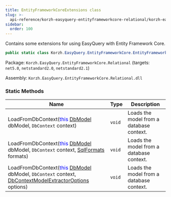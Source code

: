 ```yaml
---
title: EntityFrameworkCoreExtensions class
slug: >-
  api-reference/korzh-easyquery-entityframeworkcore-relational/korzh-easyquery-entityframeworkcore-namespace/entityframeworkcoreextensions-class
sidebar:
  order: 100
---
```


Contains some extensions for using EasyQuery with Entity Framework Core.
```csharp
public static class Korzh.EasyQuery.EntityFrameworkCore.EntityFrameworkCoreExtensions

```
Package: `Korzh.EasyQuery.EntityFrameworkCore.Relational` (targets: `net5.0`, `netstandard2.0`, `netstandard2.1`)

Assembly: `Korzh.EasyQuery.EntityFrameworkCore.Relational.dll`

### Static Methods

| Name | Type | Description | 
| --- | --- | --- | 
| LoadFromDbContext(<span style='color: blue'>this</span> [DbModel](///////////////easyquery/docs/api-reference/korzh-easyquery-db/korzh-easyquery-db-namespace/dbmodel-class) dbModel, `DbContext` context) | `void` | Loads the model from a database context. | 
| LoadFromDbContext(<span style='color: blue'>this</span> [DbModel](///////////////easyquery/docs/api-reference/korzh-easyquery-db/korzh-easyquery-db-namespace/dbmodel-class) dbModel, `DbContext` context, [SqlFormats](///////////////easyquery/docs/api-reference/korzh-easyquery-db/korzh-easyquery-db-namespace/sqlformats-class) formats) | `void` | Loads the model from a database context. | 
| LoadFromDbContext(<span style='color: blue'>this</span> [DbModel](///////////////easyquery/docs/api-reference/korzh-easyquery-db/korzh-easyquery-db-namespace/dbmodel-class) dbModel, `DbContext` context, [DbContextModelExtractorOptions](///////////////easyquery/docs/api-reference/korzh-easyquery-entityframeworkcore-relational/korzh-easyquery-entityframeworkcore-namespace/dbcontextmodelextractoroptions-class) options) | `void` | Loads the model from a database context. |

